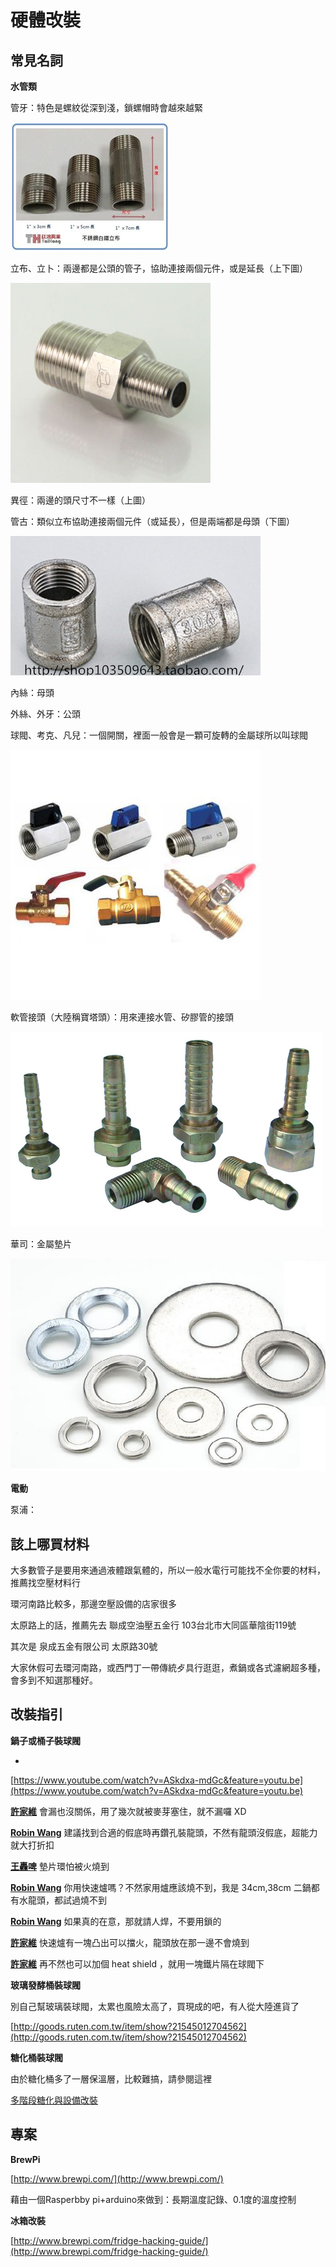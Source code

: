 # 硬體改裝

## 常見名詞

**水管類**

管牙：特色是螺紋從深到淺，鎖螺帽時會越來越緊

![](img/parts5.jpg)

立布、立卜：兩邊都是公頭的管子，協助連接兩個元件，或是延長（上下圖）

![](img/parts6.jpg)

異徑：兩邊的頭尺寸不一樣（上圖）

管古：類似立布協助連接兩個元件（或延長），但是兩端都是母頭（下圖）

![](img/parts7.jpg)

內絲：母頭

外絲、外牙：公頭

球閥、考克、凡兒：一個開關，裡面一般會是一顆可旋轉的金屬球所以叫球閥

![](img/parts8.jpg)

軟管接頭（大陸稱寶塔頭）：用來連接水管、矽膠管的接頭

![](img/parts9.jpg)

華司：金屬墊片

![](img/parts10.jpg)

**電動**

泵浦：

## 該上哪買材料

大多數管子是要用來通過液體跟氣體的，所以一般水電行可能找不全你要的材料，推薦找空壓材料行

環河南路比較多，那邊空壓設備的店家很多

太原路上的話，推薦先去 聯成空油壓五金行 103台北市大同區華陰街119號

其次是 泉成五金有限公司 太原路30號

大家休假可去環河南路，或西門丁一帶傳統歺具行逛逛，煮鍋或各式濾網超多種，會多到不知選那種好。

## 改裝指引

**鍋子或桶子裝球閥**

*

[https://www.youtube.com/watch?v=ASkdxa-mdGc&feature=youtu.be](https://www.youtube.com/watch?v=ASkdxa-mdGc&feature=youtu.be)

**[許家維](https://www.facebook.com/profile.php?id=100000297023222&fref=ufi)** 會漏也沒關係，用了幾次就被麥芽塞住，就不漏囉 XD

**[Robin Wang](https://www.facebook.com/robin.wang168?fref=ufi)** 建議找到合適的假底時再鑽孔裝龍頭，不然有龍頭沒假底，超能力就大打折扣

**[王轟啤](https://www.facebook.com/profile.php?id=100010400491269&fref=ufi)** 墊片環怕被火燒到

**<u>[Robin Wang](https://www.facebook.com/robin.wang168?fref=ufi)</u>** 你用快速爐嗎？不然家用爐應該燒不到，我是 34cm,38cm 二鍋都有水龍頭，都試過燒不到

**[Robin Wang](https://www.facebook.com/robin.wang168?fref=ufi)** 如果真的在意，那就請人焊，不要用鎖的

**[許家維](https://www.facebook.com/profile.php?id=100000297023222&fref=ufi)** 快速爐有一塊凸出可以擋火，龍頭放在那一邊不會燒到

**[許家維](https://www.facebook.com/profile.php?id=100000297023222&fref=ufi)** 再不然也可以加個 heat shield ，就用一塊鐵片隔在球閥下

**玻璃發酵桶裝球閥**

別自己幫玻璃裝球閥，太累也風險太高了，買現成的吧，有人從大陸進貨了

[http://goods.ruten.com.tw/item/show?21545012704562](http://goods.ruten.com.tw/item/show?21545012704562)

**糖化桶裝球閥**

由於糖化桶多了一層保溫層，比較難搞，請參閱這裡

[多階段糖化與設備改裝](多階段糖化與設備改裝.md)

## 專案

**BrewPi**

[http://www.brewpi.com/](http://www.brewpi.com/)

藉由一個Rasperbby pi+arduino來做到：長期溫度記錄、0.1度的溫度控制

**冰箱改裝**

[http://www.brewpi.com/fridge-hacking-guide/](http://www.brewpi.com/fridge-hacking-guide/)